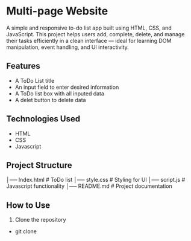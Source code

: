 # Multi-page Website
A simple and responsive to-do list app built using HTML, CSS, and JavaScript. This project helps users add, complete, delete, and manage their tasks efficiently in a clean interface — ideal for learning DOM manipulation, event handling, and UI interactivity.

## Features
- A ToDo List title
- An input field to enter desired information
- A ToDo list box with all inputed data
- A delet button to delete data

## Technologies Used 
- HTML
- CSS
- Javascript

## Project Structure 

 │── Index.html # ToDo list
 │── style.css # Styling for UI
 │── script.js # Javascript functionality
 │── README.md # Project documentation

 ## How to Use 
 1. Clone the repository 
 - git clone 
